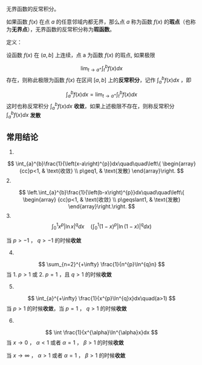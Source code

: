无界函数的反常积分。

如果函数 $f(x)$ 在点 $a$ 的任意邻域内都无界，那么点 $a$ 称为函数 $f(x)$ 的**瑕点**（也称为**无界点**），无界函数的反常积分称为**瑕函数**。

定义：

设函数 $f(x)$ 在 $(a,b]$ 上连续，点 a 为函数 $f(x)$ 的瑕点, 如果极限

$$
\lim_{ t \to a^{+} }\int_{t}^{b}f(x)dx 
$$
存在，则称此极限为函数 $f(x)$ 在区间 $[a,b]$ 上的**反常积分**，记作 $\int_{a}^{b}f(x)dx$ ，即

$$
\int_{a}^{b}f(x)dx = \lim_{ t \to a^{+}}\int_{t}^{b}f(x)dx 
$$
这时也称反常积分 $\int_{a}^{b}f(x)dx$ **收敛**，如果上述极限不存在，则称反常积分 $\int_{a}^{b}f(x)dx$ **发散**


## 常用结论

1. 
$$
\int_{a}^{b}\frac{1}{\left(x-a\right)^{p}}dx\quad\quad\left\{
\begin{array}
{cc}p<1, & \text{收敛} \\
p\geq1, & \text{发散}
\end{array}\right.
$$
2. 

$$
\left.\int_{a}^{b}\frac{1}{\left(b-x\right)^{p}}dx\quad\quad\left\{
\begin{array}
{cc}p<1, & \text{收敛} \\
p\geqslant1, & \text{发散}
\end{array}\right.\right.
$$
3. 
$$
\int _{0}^{1} x^{p}|\ln x|^{q}dx\quad\left( \int_{0}^{1}(1-x)^{p}\Big|\ln(1-x)\Big|^{q}dx\right)
$$
   
当 $p>-1$ ， $q>-1$ 的时候**收敛**

4. 

$$
\sum_{n=2}^{+\infty} \frac{1}{n^{p}\ln^{q}n}
$$
当 1. $p>1$ 或 2. $p=1$ ，且 $q>1$ 的时候**收敛**

5. 

$$
\int_{a}^{+\infty} \frac{1}{x^{p}\ln^{q}x}dx\quad(a>1)
$$
当 $p>1$ 的时候**收敛**，当 $p=1$ ， $q>1$ 的时候**收敛**

6. 

$$
\int \frac{1}{x^{\alpha}\ln^{\alpha}x}dx
$$
当 $x\to 0$ ， $\alpha<1$ 或者 $\alpha=1$ ， $\beta > 1$ 的时候**收敛**

当 $x\to \infty$ ， $\alpha>1$ 或者 $\alpha=1$ ， $\beta>1$ 的时候**收敛**

